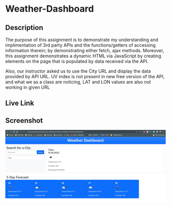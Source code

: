 # Weather-Dashboard

## Description
The purpose of this assignment is to demonstrate my understanding and implimentation of 3rd party APIs and the functions/getters of accessing information therein; by demonstrating either fetch, ajax methods. Moreover, this assignment demonstrates a dynamic HTML via JavaScript by creating elements on the page that is populated by data received via the API.

Also, our instructor asked us to use the City URL and display the data provided by API URL. UV index is not present in new free version of the API, and what we as a class are noticing, LAT and LON values are also not working in given URL

## Live Link

## Screenshot
![Webpage Screenshot](./Assets/Weather%20Dashboard%20Screenshot.jpg)
